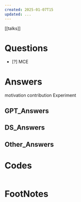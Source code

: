 ```yaml
---
created: 2025-01-07T15
updated: ...
---
```

[[talks]]

# Questions

- [?] MCE 


# Answers
motivation
contribution
Experiment

## GPT_Answers


## DS_Answers


## Other_Answers


# Codes

```python

```



# FootNotes
